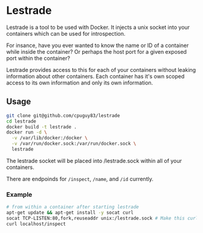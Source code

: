 # Lestrade

Lestrade is a tool to be used with Docker.
It injects a unix socket into your containers which can be used for
introspection.

For insance, have you ever wanted to know the name or ID of a container while
inside the container?
Or perhaps the host port for a given exposed port within the container?

Lestrade provides access to this for each of your containers without leaking
information about other containers.
Each container has it's own scoped access to its own information and only its
own information.

## Usage
```bash
git clone git@github.com/cpuguy83/lestrade
cd lestrade
docker build -t lestrade .
docker run -d \
  -v /var/lib/docker:/docker \
  -v /var/run/docker.sock:/var/run/docker.sock \
  lestrade
```

The lestrade socket will be placed into /lestrade.sock within all of your
containers.

There are endpoinds for `/inspect`, `/name`, and `/id` currently.

### Example
```bash
# from within a container after starting lestrade
apt-get update && apt-get install -y socat curl
socat TCP-LISTEN:80,fork,reuseaddr unix:/lestrade.sock # Make this curlable
curl localhost/inspect
```
